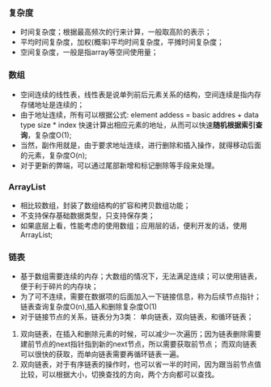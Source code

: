 


### 复杂度
- 时间复杂度；根据最高频次的行来计算，一般取高阶的表示；
- 平均时间复杂度，加权(概率)平均时间复杂度，平摊时间复杂度；
- 空间复杂度，一般是指array等空间使用量；

### 数组
- 空间连续的线性表，线性表是说单列前后元素关系的结构，空间连续是指内存存储地址是连续的；
- 由于地址连续，所有可以根据公式:
element addess = basic addres + data type size * index
快速计算出相应元素的地址，从而可以快速**随机根据索引查询**，复杂度O(1);
- 当然，副作用就是，由于要求地址连续，进行删除和插入操作，就得移动后面的元素，复杂度O(n);
- 对于更新的弊端，可以通过尾部新增和标记删除等手段来处理。

### ArrayList
- 相比较数组，封装了数组结构的扩容和拷贝数组功能；
- 不支持保存基础数据类型，只支持保存类；
- 如果底层上看，性能考虑的使用数组；应用层的话，便利开发的话，使用ArrayList;

### 链表
- 基于数组需要连续的内存；大数组的情况下，无法满足连续；可以使用链表，便于利于碎片的内存块；
- 为了可不连续，需要在数据项的后面加入一下链接信息，称为后续节点指针；链表查询复杂度O(n),插入和删除复杂度O(1)
- 对于链接节点的关系，链表分为3类： 单向链表，双向链表，和循环链表；
1. 双向链表，在插入和删除元素的时候，可以减少一次遍历；因为链表删除需要建前节点的next指针指到新的next节点，所以需要获取前节点；
而双向链表可以很快的获取，而单向链表需要再循环链表一遍。
2. 双向链表，对于有序链表的操作时，也可以省一半的时间，因为跟当前节点值比较，可以根据大小，切换查找的方向，两个方向都可以查找。

